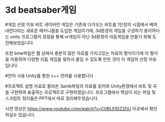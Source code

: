 # 3d beatsaber게임

#게임 선정 이유
비트 세이버란 게임은 기존에 다가오는 비트를 1인칭의 시점에서 베어내린다라는 새로운 매커니즘을 도입한 게임이기에, 3d환경의 게임을 구성하기 용이하다는 unity 프로그램의 장점을 통해 vr게임이 아닌 3d환경의 리듬게임을 만들기 위해 도전해보았습니다.

또한 bme파일은 웹 상에서 충분히 많은 자료를 가지고있는 자료의 형식이기에 이 형식을 이용하여 다양한 리듬 게임을 찾아서 즐길 수 있도록 만든 것이 이 게임의 선정 이유입니다.

#언어 사용
Unity를 통한 c++ 언어를 사용합니다

#프로젝트 설명
자료로 올라온 3amb파일의 자료를 읽어와 Unity환경에서 비트 및 곡을 구현하여 표출하는 프로젝트로 구현하였습니다.
프로그램에서 핵심이 되는 파일 및 스크립트 정리들은 PPT에서 따로 정리해두었습니다.



시연 영상은 
https://www.youtube.com/watch?v=C0BLEfDZ2DU
이곳에서 확인하실수 있습니다.
